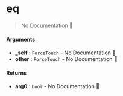 # eq

> No Documentation 🚧

#### Arguments

- **\_self** : `ForceTouch` \- No Documentation 🚧
- **other** : `ForceTouch` \- No Documentation 🚧

#### Returns

- **arg0** : `bool` \- No Documentation 🚧